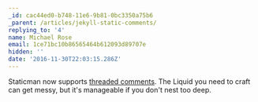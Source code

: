 ```yaml
---
_id: cac44ed0-b748-11e6-9b81-0bc3350a75b6
_parent: /articles/jekyll-static-comments/
replying_to: '4'
name: Michael Rose
email: 1ce71bc10b86565464b612093d89707e
hidden: ''
date: '2016-11-30T22:03:15.286Z'
---
```


Staticman now supports [threaded
comments](https://github.com/eduardoboucas/staticman/issues/35). The Liquid
you need to craft can get messy, but it's manageable if you don't nest too
deep.
